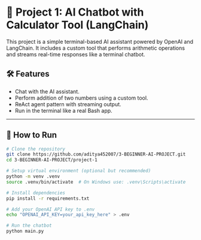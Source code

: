 # 🧠 Project 1: AI Chatbot with Calculator Tool (LangChain)

This project is a simple terminal-based AI assistant powered by OpenAI and LangChain. It includes a custom tool that performs arithmetic operations and streams real-time responses like a terminal chatbot.

## 🛠 Features

- Chat with the AI assistant.
- Perform addition of two numbers using a custom tool.
- ReAct agent pattern with streaming output.
- Run in the terminal like a real Bash app.

---

## 🚀 How to Run

```bash
# Clone the repository
git clone https://github.com/aditya452007/3-BEGINNER-AI-PROJECT.git
cd 3-BEGINNER-AI-PROJECT/project-1

# Setup virtual environment (optional but recommended)
python -m venv .venv
source .venv/bin/activate  # On Windows use: .venv\Scripts\activate

# Install dependencies
pip install -r requirements.txt

# Add your OpenAI API key to .env
echo "OPENAI_API_KEY=your_api_key_here" > .env

# Run the chatbot
python main.py
